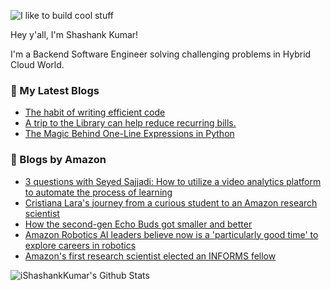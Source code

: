 ![I like to build cool stuff](https://res.cloudinary.com/dt8g3rhcy/image/upload/v1595929574/i_like_to_build_cool_shit._1_nzbwjh.png)

Hey y'all, I'm Shashank Kumar! 

I'm a Backend Software Engineer solving challenging problems in Hybrid Cloud World.

### 📕 My Latest Blogs
<!-- BLOG-POST-LIST:START -->
- [The habit of writing efficient code](https://medium.com/@ishashankkumar/the-habit-of-writing-efficient-code-153b05f04269?source=rss-d24dda280d5f------2)
- [A trip to the Library can help reduce recurring bills.](https://medium.com/swlh/a-trip-to-the-library-can-help-reduce-recurring-bills-23bca495cdf5?source=rss-d24dda280d5f------2)
- [The Magic Behind One-Line Expressions in Python](https://medium.com/swlh/the-magic-behind-one-line-expressions-in-python-816c10180c5c?source=rss-d24dda280d5f------2)
<!-- BLOG-POST-LIST:END -->

### 📕 Blogs by Amazon
<!-- AMAZON-BLOG-POST-LIST:START -->
- [3 questions with Seyed Sajjadi: How to utilize a video analytics platform to automate the process of learning](https://www.amazon.science/latest-news/3-questions-with-seyed-sajjadi-how-to-utilize-a-video-analytics-platform-to-automate-the-process-of-learning)
- [Cristiana Lara's journey from a curious student to an Amazon research scientist](https://www.amazon.science/working-at-amazon/cristiana-laras-journey-from-a-curious-student-to-an-amazon-research-scientist)
- [How the second-gen Echo Buds got smaller and better](https://www.amazon.science/latest-news/how-the-second-gen-echo-buds-got-smaller-and-better)
- [Amazon Robotics AI leaders believe now is a 'particularly good time' to explore careers in robotics](https://www.amazon.science/working-at-amazon/amazon-robotics-ai-leaders-believe-now-is-a-particularly-good-time-to-explore-careers-in-robotics)
- [Amazon's first research scientist elected an INFORMS fellow](https://www.amazon.science/latest-news/amazons-first-research-scientist-elected-an-informs-fellow)
<!-- AMAZON-BLOG-POST-LIST:END -->



<img align="center" alt="iShashankKumar's Github Stats" src="https://github-readme-stats.vercel.app/api?username=ishashankkumar&show_icons=true&hide_border=true" />
